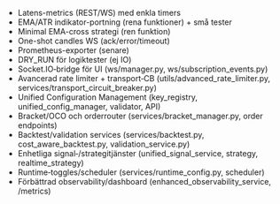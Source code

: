- Latens-metrics (REST/WS) med enkla timers
- EMA/ATR indikator-portning (rena funktioner) + små tester
- Minimal EMA-cross strategi (ren funktion)
- One-shot candles WS (ack/error/timeout)
- Prometheus-exporter (senare)
- DRY_RUN för logiktester (ej IO)
- Socket.IO‑bridge för UI (ws/manager.py, ws/subscription_events.py)
- Avancerad rate limiter + transport‑CB (utils/advanced_rate_limiter.py, services/transport_circuit_breaker.py)
- Unified Configuration Management (key_registry, unified_config_manager, validator, API)
- Bracket/OCO och orderrouter (services/bracket_manager.py, order endpoints)
- Backtest/validation services (services/backtest.py, cost_aware_backtest.py, validation_service.py)
- Enhetliga signal‑/strategitjänster (unified_signal_service, strategy, realtime_strategy)
- Runtime‑toggles/scheduler (services/runtime_config.py, scheduler)
- Förbättrad observability/dashboard (enhanced_observability_service, /metrics)
